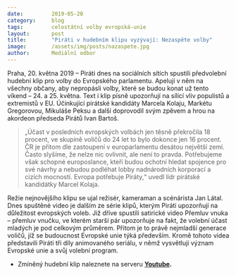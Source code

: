 ```yaml
---
date:         2019-05-20
category:     blog
tags:         celostátní volby evropská-unie
layout:       post
title:        "Piráti v hudebním klipu vyzývají: Nezaspěte volby"
image:        /assets/img/posts/nazaspete.jpg
author:       Mediální odbor
---
```



Praha, 20. května 2019 – Piráti dnes na sociálních sítích spustili předvolební hudební klip pro volby do Evropského parlamentu. Apelují v něm na všechny občany, aby nepropásli volby, které se budou konat už tento víkend – 24. a 25. května. Text i klip písně upozorňují na sílící vliv populistů a extremistů v EU. Účinkující pirátské kandidáty Marcela Kolaju, Markétu Gregorovou, Mikuláše Peksu a další doprovodil svým zpěvem a hrou na akordeon předseda Pirátů Ivan Bartoš.

> „Účast v posledních evropských volbách jen těsně překročila 18 procent, ve skupině voličů do 24 let to bylo dokonce jen 16 procent. ČR je přitom dle zastoupení v europarlamentu desátou největší zemí. Často slyšíme, že nelze nic ovlivnit, ale není to pravda. Potřebujeme však schopné europoslance, kteří budou ochotní hledat spojence pro své návrhy a nebudou podléhat lobby nadnárodních korporací a cizích mocností. Evropa potřebuje Piráty,“ uvedl lídr pirátské kandidátky Marcel Kolaja.

Režie nejnovějšího klipu se ujal režisér, kameraman a scénárista Jan Látal. Dnes spuštěné video je dalším ze série klipů, kterým Piráti upozorňují na důležitost evropských voleb. Již dříve spustili satirické video Přemluv vnuka – přemluv vnučku, ve kterém starší pár upozorňuje na fakt, že volební účast mladých je pod celkovým průměrem. Přitom je to právě nejmladší generace voličů, jíž se budoucnost Evropské unie týká především. Kromě tohoto videa představili Piráti tři díly animovaného seriálu, v němž vysvětlují význam Evropské unie a svůj volební program.

* Zmíněný hudební klip naleznete na serveru **[Youtube](https://www.youtube.com/watch?v=wzEg55V6gig).**
